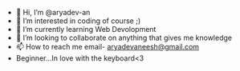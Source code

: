 - 👋 Hi, I’m @aryadev-an
- 👀 I’m interested in coding of course ;)
- 🌱 I’m currently learning Web Devolopment
- 💞️ I’m looking to collaborate on anything that gives me knowledge
- 📫 How to reach me  email- aryadevaneesh@gmail.com
- Beginner...In love with the keyboard<3
<!---
aryadev-an/aryadev-an is a ✨ special ✨ repository because its `README.md` (this file) appears on your GitHub profile.
You can click the Preview link to take a look at your changes.
--->
